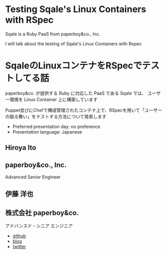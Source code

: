 # Testing Sqale's Linux Containers with RSpec

Sqale is a Ruby PaaS from paperboy&co., Inc.

I will talk about the testing of Sqale's Linux Containers with Rspec

# SqaleのLinuxコンテナをRSpecでテストしてる話

paperboy&co. が提供する Ruby に対応した PaaS である Sqale では、 ユーザー環境を Linux Container 上に構築しています

Puppet並びにChefで構成管理されたコンテナ上で、RSpecを用いて「ユーザーの振る舞い」をテストする方法について発表します

- Preferred presentation day: no preference
- Presentation language: Japanese

## Hiroya Ito 
## paperboy&co., Inc.

Advanced Senior Engineer

## 伊藤 洋也
## 株式会社 paperboy&co.

アドバンスド・シニア エンジニア

- [github](https://github.com/hiboma)
- [blog](http://d.hatena.ne.jp/hiboma/)
- [twitter](https://twitter.com/#!/hiboma)
